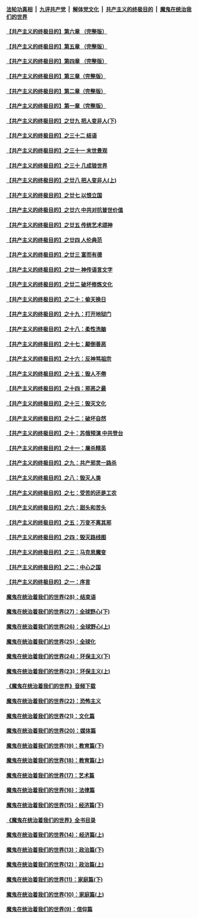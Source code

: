####  [法轮功真相](../../../../basic/blob/master/README.md?t=02070526) &nbsp;|&nbsp; [九评共产党](../../../../9ping.md/blob/master/README.md?t=02070526) &nbsp;|&nbsp; [解体党文化](../../../../jtdwh.md/blob/master/README.md?t=02070526)  &nbsp;|&nbsp; [共产主义的终极目的](../../../../gczydzjmd.md/blob/master/README.md?t=02070526) &nbsp;|&nbsp; [魔鬼在统治我们的世界](../../../../mgztzwmdsj.md/blob/master/README.md?t=02070526) 

#### [【共产主义的终极目的】第六章 （完整版）](../pages/nsc422/n11428913.md?t=02070526) 

#### [【共产主义的终极目的】第五章 （完整版）](../pages/nsc422/n11428912.md?t=02070526) 

#### [【共产主义的终极目的】第四章 （完整版）](../pages/nsc422/n11428907.md?t=02070526) 

#### [【共产主义的终极目的】第三章（完整版）](../pages/nsc422/n11428848.md?t=02070526) 

#### [【共产主义的终极目的】第二章（完整版）](../pages/nsc422/n11428831.md?t=02070526) 

#### [【共产主义的终极目的】第一章（完整版）](../pages/nsc422/n11417651.md?t=02070526) 

#### [【共产主义的终极目的】之廿九 把人变非人(下)](../pages/nsc422/n11344140.md?t=02070526) 

#### [【共产主义的终极目的】之三十二 结语](../pages/nsc422/n11360535.md?t=02070526) 

#### [【共产主义的终极目的】之三十一 末世景观](../pages/nsc422/n11351129.md?t=02070526) 

#### [【共产主义的终极目的】之三十 几成狼世界](../pages/nsc422/n11348280.md?t=02070526) 

#### [【共产主义的终极目的】之廿八 把人变非人(上)](../pages/nsc422/n11340492.md?t=02070526) 

#### [【共产主义的终极目的】之廿七 以恨立国](../pages/nsc422/n11336944.md?t=02070526) 

#### [【共产主义的终极目的】之廿六 中共对抗普世价值](../pages/nsc422/n11324785.md?t=02070526) 

#### [【共产主义的终极目的】之廿五 传统艺术颂神](../pages/nsc422/n11296396.md?t=02070526) 

#### [【共产主义的终极目的】之廿四 人伦典范](../pages/nsc422/n11296397.md?t=02070526) 

#### [【共产主义的终极目的】之廿三 富而有德](../pages/nsc422/n11283598.md?t=02070526) 

#### [【共产主义的终极目的】之廿一 神传语言文字](../pages/nsc422/n11263265.md?t=02070526) 

#### [【共产主义的终极目的】之廿二 破坏修炼文化](../pages/nsc422/n11245728.md?t=02070526) 

#### [【共产主义的终极目的】之二十：偷天换日](../pages/nsc422/n11238846.md?t=02070526) 

#### [【共产主义的终极目的】之十九：打开地狱门](../pages/nsc422/n11206376.md?t=02070526) 

#### [【共产主义的终极目的】之十八：柔性洗脑](../pages/nsc422/n11199994.md?t=02070526) 

#### [【共产主义的终极目的】之十七：颠倒善恶](../pages/nsc422/n11179782.md?t=02070526) 

#### [【共产主义的终极目的】之十六：反神骂祖宗](../pages/nsc422/n11166798.md?t=02070526) 

#### [【共产主义的终极目的】之十五：毁人不倦](../pages/nsc422/n11166792.md?t=02070526) 

#### [【共产主义的终极目的】之十四：邪恶之最](../pages/nsc422/n11150249.md?t=02070526) 

#### [【共产主义的终极目的】之十三：毁灭文化](../pages/nsc422/n11135227.md?t=02070526) 

#### [【共产主义的终极目的】之十二：破坏自然](../pages/nsc422/n11135214.md?t=02070526) 

#### [【共产主义的终极目的】之十：苏俄预演 中共登台](../pages/nsc422/n11118424.md?t=02070526) 

#### [【共产主义的终极目的】之十一：屠杀精英](../pages/nsc422/n11118442.md?t=02070526) 

#### [【共产主义的终极目的】之九：共产邪灵一路杀](../pages/nsc422/n11114139.md?t=02070526) 

#### [【共产主义的终极目的】之八：毁灭人类](../pages/nsc422/n11108503.md?t=02070526) 

#### [【共产主义的终极目的】之七：受苦的还是工农](../pages/nsc422/n11101809.md?t=02070526) 

#### [【共产主义的终极目的】之六：甜头和苦头](../pages/nsc422/n11096971.md?t=02070526) 

#### [【共产主义的终极目的】之五：万变不离其邪](../pages/nsc422/n11091285.md?t=02070526) 

#### [【共产主义的终极目的】之四：毁灭路线图](../pages/nsc422/n11086284.md?t=02070526) 

#### [【共产主义的终极目的】之三：马克思魔变](../pages/nsc422/n11061941.md?t=02070526) 

#### [【共产主义的终极目的】之二：中心之国](../pages/nsc422/n11047728.md?t=02070526) 

#### [【共产主义的终极目的】之一：序言](../pages/nsc422/n11086077.md?t=02070526) 

#### [魔鬼在统治着我们的世界(28)：结束语](../pages/nsc422/n10936246.md?t=02070526) 

#### [魔鬼在统治着我们的世界(27)：全球野心(下)](../pages/nsc422/n10928319.md?t=02070526) 

#### [魔鬼在统治着我们的世界(26)：全球野心(上)](../pages/nsc422/n10900318.md?t=02070526) 

#### [魔鬼在统治着我们的世界(25)：全球化](../pages/nsc422/n10788205.md?t=02070526) 

#### [魔鬼在统治着我们的世界(24)：环保主义(下)](../pages/nsc422/n10695307.md?t=02070526) 

#### [魔鬼在统治着我们的世界(23)：环保主义(上)](../pages/nsc422/n10688613.md?t=02070526) 

#### [《魔鬼在统治着我们的世界》音频下载](../pages/nsc422/n10635553.md?t=02070526) 

#### [魔鬼在统治着我们的世界(22)：恐怖主义](../pages/nsc422/n10614727.md?t=02070526) 

#### [魔鬼在统治着我们的世界(21)：文化篇](../pages/nsc422/n10597706.md?t=02070526) 

#### [魔鬼在统治着我们的世界(20)：媒体篇](../pages/nsc422/n10586579.md?t=02070526) 

#### [魔鬼在统治着我们的世界(19)：教育篇(下)](../pages/nsc422/n10564808.md?t=02070526) 

#### [魔鬼在统治着我们的世界(18)：教育篇(上)](../pages/nsc422/n10526970.md?t=02070526) 

#### [魔鬼在统治着我们的世界(17)：艺术篇](../pages/nsc422/n10499093.md?t=02070526) 

#### [魔鬼在统治着我们的世界(16)：法律篇](../pages/nsc422/n10485969.md?t=02070526) 

#### [魔鬼在统治着我们的世界(15)：经济篇(下)](../pages/nsc422/n10469975.md?t=02070526) 

#### [《魔鬼在统治着我们的世界》全书目录](../pages/nsc422/n10464261.md?t=02070526) 

#### [魔鬼在统治着我们的世界(14)：经济篇(上)](../pages/nsc422/n10457370.md?t=02070526) 

#### [魔鬼在统治着我们的世界(13)：政治篇(下)](../pages/nsc422/n10448270.md?t=02070526) 

#### [魔鬼在统治着我们的世界(12)：政治篇(上)](../pages/nsc422/n10444576.md?t=02070526) 

#### [魔鬼在统治着我们的世界(11)：家庭篇(下)](../pages/nsc422/n10440961.md?t=02070526) 

#### [魔鬼在统治着我们的世界(10)：家庭篇(上)](../pages/nsc422/n10435448.md?t=02070526) 

#### [魔鬼在统治着我们的世界(9)：信仰篇](../pages/nsc422/n10432159.md?t=02070526) 

